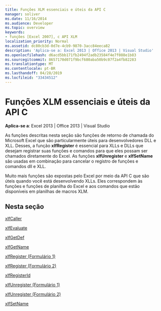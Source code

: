 ```yaml
---
title: Funções XLM essenciais e úteis da API C
manager: soliver
ms.date: 11/16/2014
ms.audience: Developer
ms.topic: overview
keywords:
- funções [Excel 2007], c API XLM
localization_priority: Normal
ms.assetid: dc80cb3d-0d7e-4cb9-9870-3acc84eeca82
description: 'Aplica-se a: Excel 2013 | Office 2013 | Visual Studio'
ms.openlocfilehash: d6acd5bb171fb2494f2adb23584f4e7f088e1b83
ms.sourcegitcommit: 8657170d071f9bcf680aba50b9c07f2a4fb82283
ms.translationtype: MT
ms.contentlocale: pt-BR
ms.lasthandoff: 04/28/2019
ms.locfileid: "33434512"
---
```

# <a name="essential-and-useful-c-api-xlm-functions"></a>Funções XLM essenciais e úteis da API C

 **Aplica-se a**: Excel 2013 | Office 2013 | Visual Studio 
  
As funções descritas nesta seção são funções de retorno de chamada do Microsoft Excel que são particularmente úteis para desenvolvedores DLL e XLL. Desses, a função **xlfRegister** é essencial para XLLs e DLLs que desejam registrar suas funções e comandos para que eles possam ser chamados diretamente do Excel. As funções **xlfUnregister** e **xlfSetName** são usadas em combinação para cancelar o registro de funções e comandos dll e XLL. 
  
Muito mais funções são expostas pelo Excel por meio da API C que são úteis quando você está desenvolvendo XLLs. Eles correspondem às funções e funções de planilha do Excel e aos comandos que estão disponíveis em planilhas de macros XLM.
  
## <a name="in-this-section"></a>Nesta seção

[xlfCaller](xlfcaller.md)
  
[xlfEvaluate](xlfevaluate.md)
  
[xlfGetDef](xlfgetdef.md)
  
[xlfGetName](xlfgetname.md)
  
[xlfRegister (Formulário 1)](xlfregister-form-1.md)
  
[xlfRegister (Formulário 2)](xlfregister-form-2.md)
  
[xlfRegisterId](xlfregisterid.md)
  
[xlfUnregister (Formulário 1)](xlfunregister-form-1.md)
  
[xlfUnregister (Formulário 2)](xlfunregister-form-2.md)
  
[xlfSetName](xlfsetname.md)
  

